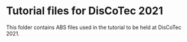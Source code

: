 # Tutorial files for DisCoTec 2021

This folder contains ABS files used in the tutorial to be held at
DisCoTec 2021.
